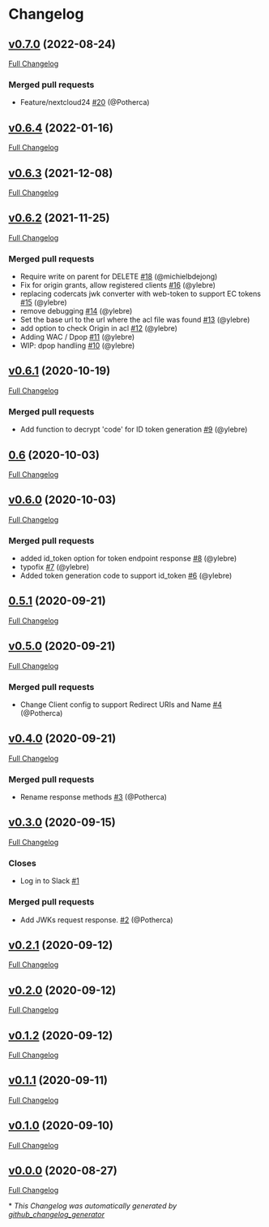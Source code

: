 # Changelog

## [v0.7.0](https://github.com/pdsinterop/php-solid-auth/tree/v0.7.0) (2022-08-24)

[Full Changelog](https://github.com/pdsinterop/php-solid-auth/compare/v0.6.4...v0.7.0)

### Merged pull requests

- Feature/nextcloud24 [\#20](https://github.com/pdsinterop/php-solid-auth/pull/20) (@Potherca)

## [v0.6.4](https://github.com/pdsinterop/php-solid-auth/tree/v0.6.4) (2022-01-16)

[Full Changelog](https://github.com/pdsinterop/php-solid-auth/compare/v0.6.3...v0.6.4)

## [v0.6.3](https://github.com/pdsinterop/php-solid-auth/tree/v0.6.3) (2021-12-08)

[Full Changelog](https://github.com/pdsinterop/php-solid-auth/compare/v0.6.2...v0.6.3)

## [v0.6.2](https://github.com/pdsinterop/php-solid-auth/tree/v0.6.2) (2021-11-25)

[Full Changelog](https://github.com/pdsinterop/php-solid-auth/compare/v0.6.1...v0.6.2)

### Merged pull requests

- Require write on parent for DELETE [\#18](https://github.com/pdsinterop/php-solid-auth/pull/18) (@michielbdejong)
- Fix for origin grants, allow registered clients [\#16](https://github.com/pdsinterop/php-solid-auth/pull/16) (@ylebre)
- replacing codercats jwk converter with web-token to support EC tokens [\#15](https://github.com/pdsinterop/php-solid-auth/pull/15) (@ylebre)
- remove debugging [\#14](https://github.com/pdsinterop/php-solid-auth/pull/14) (@ylebre)
- Set the base url to the url where the acl file was found [\#13](https://github.com/pdsinterop/php-solid-auth/pull/13) (@ylebre)
- add option to check Origin in acl [\#12](https://github.com/pdsinterop/php-solid-auth/pull/12) (@ylebre)
- Adding WAC / Dpop [\#11](https://github.com/pdsinterop/php-solid-auth/pull/11) (@ylebre)
- WIP: dpop handling [\#10](https://github.com/pdsinterop/php-solid-auth/pull/10) (@ylebre)

## [v0.6.1](https://github.com/pdsinterop/php-solid-auth/tree/v0.6.1) (2020-10-19)

[Full Changelog](https://github.com/pdsinterop/php-solid-auth/compare/0.6...v0.6.1)

### Merged pull requests

- Add function to decrypt 'code' for ID token generation [\#9](https://github.com/pdsinterop/php-solid-auth/pull/9) (@ylebre)

## [0.6](https://github.com/pdsinterop/php-solid-auth/tree/0.6) (2020-10-03)

[Full Changelog](https://github.com/pdsinterop/php-solid-auth/compare/v0.6.0...0.6)

## [v0.6.0](https://github.com/pdsinterop/php-solid-auth/tree/v0.6.0) (2020-10-03)

[Full Changelog](https://github.com/pdsinterop/php-solid-auth/compare/0.5.1...v0.6.0)

### Merged pull requests

- added id\_token option for token endpoint response [\#8](https://github.com/pdsinterop/php-solid-auth/pull/8) (@ylebre)
- typofix [\#7](https://github.com/pdsinterop/php-solid-auth/pull/7) (@ylebre)
- Added token generation code to support id\_token [\#6](https://github.com/pdsinterop/php-solid-auth/pull/6) (@ylebre)

## [0.5.1](https://github.com/pdsinterop/php-solid-auth/tree/0.5.1) (2020-09-21)

[Full Changelog](https://github.com/pdsinterop/php-solid-auth/compare/v0.5.0...0.5.1)

## [v0.5.0](https://github.com/pdsinterop/php-solid-auth/tree/v0.5.0) (2020-09-21)

[Full Changelog](https://github.com/pdsinterop/php-solid-auth/compare/v0.4.0...v0.5.0)

### Merged pull requests

- Change Client config to support Redirect URIs and Name [\#4](https://github.com/pdsinterop/php-solid-auth/pull/4) (@Potherca)

## [v0.4.0](https://github.com/pdsinterop/php-solid-auth/tree/v0.4.0) (2020-09-21)

[Full Changelog](https://github.com/pdsinterop/php-solid-auth/compare/v0.3.0...v0.4.0)

### Merged pull requests

- Rename response methods [\#3](https://github.com/pdsinterop/php-solid-auth/pull/3) (@Potherca)

## [v0.3.0](https://github.com/pdsinterop/php-solid-auth/tree/v0.3.0) (2020-09-15)

[Full Changelog](https://github.com/pdsinterop/php-solid-auth/compare/v0.2.1...v0.3.0)

### Closes

- Log in to Slack  [\#1](https://github.com/pdsinterop/php-solid-auth/issues/1)

### Merged pull requests

- Add JWKs request response. [\#2](https://github.com/pdsinterop/php-solid-auth/pull/2) (@Potherca)

## [v0.2.1](https://github.com/pdsinterop/php-solid-auth/tree/v0.2.1) (2020-09-12)

[Full Changelog](https://github.com/pdsinterop/php-solid-auth/compare/v0.2.0...v0.2.1)

## [v0.2.0](https://github.com/pdsinterop/php-solid-auth/tree/v0.2.0) (2020-09-12)

[Full Changelog](https://github.com/pdsinterop/php-solid-auth/compare/v0.1.2...v0.2.0)

## [v0.1.2](https://github.com/pdsinterop/php-solid-auth/tree/v0.1.2) (2020-09-12)

[Full Changelog](https://github.com/pdsinterop/php-solid-auth/compare/v0.1.1...v0.1.2)

## [v0.1.1](https://github.com/pdsinterop/php-solid-auth/tree/v0.1.1) (2020-09-11)

[Full Changelog](https://github.com/pdsinterop/php-solid-auth/compare/v0.1.0...v0.1.1)

## [v0.1.0](https://github.com/pdsinterop/php-solid-auth/tree/v0.1.0) (2020-09-10)

[Full Changelog](https://github.com/pdsinterop/php-solid-auth/compare/v0.0.0...v0.1.0)

## [v0.0.0](https://github.com/pdsinterop/php-solid-auth/tree/v0.0.0) (2020-08-27)

[Full Changelog](https://github.com/pdsinterop/php-solid-auth/compare/a408a4ae017c0c6aa36306cd98be22ff41805ecb...v0.0.0)



\* *This Changelog was automatically generated by [github_changelog_generator](https://github.com/github-changelog-generator/github-changelog-generator)*
